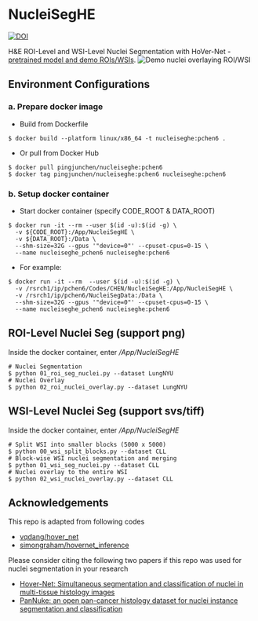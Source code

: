 # NucleiSegHE
[![DOI](https://zenodo.org/badge/DOI/10.5281/zenodo.7480809.svg)](https://doi.org/10.5281/zenodo.7480809)

H&E ROI-Level and WSI-Level Nuclei Segmentation with HoVer-Net - [pretrained model and demo ROIs/WSIs](https://www.synapse.org/#!Synapse:syn50545401/files).
![Demo nuclei overlaying ROI/WSI](NucleiSeg-ROI-WSI.png)

## Environment Configurations
### a. Prepare docker image
* Build from Dockerfile
```
$ docker build --platform linux/x86_64 -t nucleiseghe:pchen6 .
```
* Or pull from Docker Hub
```
$ docker pull pingjunchen/nucleiseghe:pchen6
$ docker tag pingjunchen/nucleiseghe:pchen6 nucleiseghe:pchen6
```
### b. Setup docker container
* Start docker container (specify CODE_ROOT & DATA_ROOT)
```
$ docker run -it --rm --user $(id -u):$(id -g) \
  -v ${CODE_ROOT}:/App/NucleiSegHE \
  -v ${DATA_ROOT}:/Data \
  --shm-size=32G --gpus '"device=0"' --cpuset-cpus=0-15 \
  --name nucleiseghe_pchen6 nucleiseghe:pchen6
```
* For example:
```
$ docker run -it --rm  --user $(id -u):$(id -g) \
  -v /rsrch1/ip/pchen6/Codes/CHEN/NucleiSegHE:/App/NucleiSegHE \
  -v /rsrch1/ip/pchen6/NucleiSegData:/Data \
  --shm-size=32G --gpus '"device=0"' --cpuset-cpus=0-15 \
  --name nucleiseghe_pchen6 nucleiseghe:pchen6
```

## ROI-Level Nuclei Seg (support png)
Inside the docker container, enter */App/NucleiSegHE*
```
# Nuclei Segmentation
$ python 01_roi_seg_nuclei.py --dataset LungNYU
# Nuclei Overlay
$ python 02_roi_nuclei_overlay.py --dataset LungNYU
```

## WSI-Level Nuclei Seg (support svs/tiff)
Inside the docker container, enter */App/NucleiSegHE*
```
# Split WSI into smaller blocks (5000 x 5000)
$ python 00_wsi_split_blocks.py --dataset CLL
# Block-wise WSI nuclei segmentation and merging
$ python 01_wsi_seg_nuclei.py --dataset CLL
# Nuclei overlay to the entire WSI
$ python 02_wsi_nuclei_overlay.py --dataset CLL
```

## Acknowledgements
This repo is adapted from following codes
- [vqdang/hover_net](https://github.com/vqdang/hover_net)
- [simongraham/hovernet_inference](https://github.com/simongraham/hovernet_inference)

Please consider citing the following two papers if this repo was used for nuclei segmentation in your research
- [Hover-Net: Simultaneous segmentation and classification of nuclei in multi-tissue histology images](https://www.sciencedirect.com/science/article/pii/S1361841519301045)
- [PanNuke: an open pan-cancer histology dataset for nuclei instance segmentation and classification](https://link.springer.com/chapter/10.1007/978-3-030-23937-4_2)
